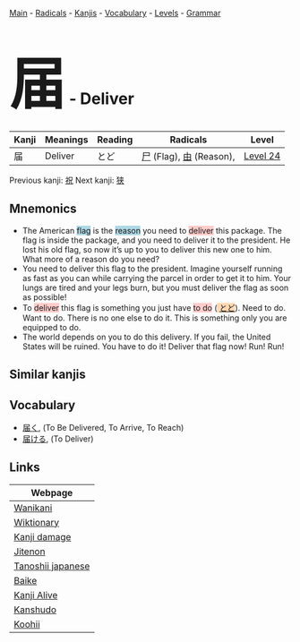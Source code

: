 <style> bigfont {font-size: 100px}</style>
[Main](../index.md) -
[Radicals](../radicals.md) -
[Kanjis](../kanjis.md) -
[Vocabulary](../vocabulary.md) -
[Levels](../levels.md) -
[Grammar](../grammar.md)
# <bigfont> 届</bigfont> - Deliver 

| Kanji | Meanings | Reading | Radicals | Level |
| --- | --- | --- | --- | --- |
| 届 | Deliver | とど | [尸](../radicals/尸.md) (Flag), [由](../radicals/由.md) (Reason),  | [Level 24](../levels/wk_level24.md) |

Previous kanji: [祝](祝.md) Next kanji: [狭](狭.md) 

## Mnemonics
 * The American <span style="background-color:#ADD8E6"> flag</span> is the <span style="background-color:#ADD8E6"> reason</span> you need to <span style="background-color:#ffcccb"> deliver</span> this package. The flag is inside the package, and you need to deliver it to the president. He lost his old flag, so now it’s up to you to deliver this new one to him. What more of a reason do you need?
* You need to deliver this flag to the president. Imagine yourself running as fast as you can while carrying the parcel in order to get it to him. Your lungs are tired and your legs burn, but you must deliver the flag as soon as possible!
* To <span style="background-color:#ffcccb"> deliver</span> this flag is something you just have <span style="background-color:#ffcccb"> to do</span> (<span style="background-color:#fed8b1"> [とど](https://jisho.org/search/とど)</span>). Need to do. Want to do. There is no one else to do it. This is something only you are equipped to do.
* The world depends on you to do this delivery. If you fail, the United States will be ruined. You have to do it! Deliver that flag now! Run! Run!


## Similar kanjis
 


## Vocabulary
 * [届く](../vocabulary/届.md), (To Be Delivered, To Arrive, To Reach)
* [届ける](../vocabulary/届.md), (To Deliver)



## Links 

| Webpage |
| --- |
| [Wanikani          ](https://www.wanikani.com/kanji/届) |
| [Wiktionary        ](https://en.wiktionary.org/wiki/届) |
| [Kanji damage      ](http://www.kanjidamage.com/kanji/search?utf8=✓&q=届) |
| [Jitenon           ](https://jitenon.com/kanji/届) |
| [Tanoshii japanese ](https://www.tanoshiijapanese.com/dictionary/kanji.cfm?k=届) |
| [Baike             ](https://baike.baidu.com/item/届) |
| [Kanji Alive       ](https://app.kanjialive.com/届) |
| [Kanshudo          ](https://www.kanshudo.com/searchmn?q=届) |
| [Koohii            ](https://kanji.koohii.com/study/kanji/届) |
